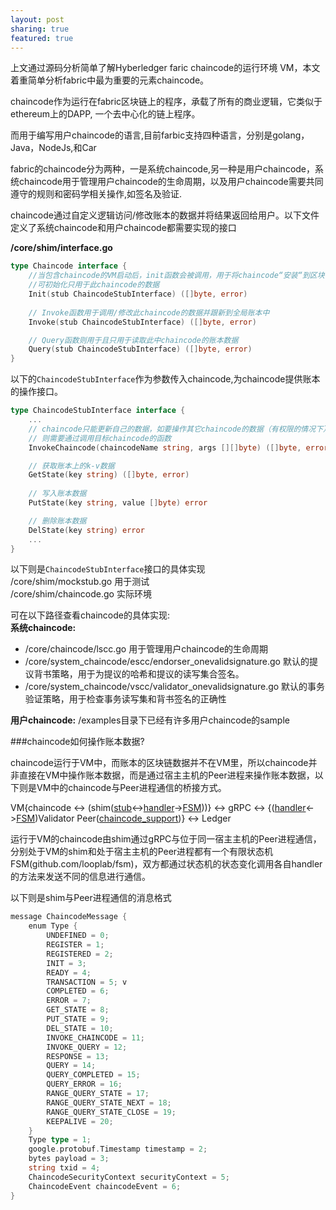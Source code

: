 ```yaml
---
layout: post
sharing: true
featured: true
---
```


上文通过源码分析简单了解Hyberledger faric chaincode的运行环境 VM，本文着重简单分析fabric中最为重要的元素chaincode。

chaincode作为运行在fabric区块链上的程序，承载了所有的商业逻辑，它类似于ethereum上的DAPP, 一个去中心化的链上程序。  

而用于编写用户chaincode的语言,目前farbic支持四种语言，分别是golang，Java，NodeJs,和Car

fabric的chaincode分为两种，一是系统chaincode,另一种是用户chaincode，系统chaincode用于管理用户chaincode的生命周期，以及用户chaincode需要共同遵守的规则和密码学相关操作,如签名及验证. 

<!--more-->
chaincode通过自定义逻辑访问/修改账本的数据并将结果返回给用户。以下文件定义了系统chaincode和用户chaincode都需要实现的接口

**/core/shim/interface.go**
```go
type Chaincode interface {
    //当包含chaincode的VM启动后，init函数会被调用，用于将chaincode“安装“到区块链上，  
    //可初始化只用于此chaincode的数据
	Init(stub ChaincodeStubInterface) ([]byte, error)
    
	// Invoke函数用于调用/修改此chaincode的数据并跟新到全局账本中
	Invoke(stub ChaincodeStubInterface) ([]byte, error)

	// Query函数则用于且只用于读取此中chaincode的账本数据
	Query(stub ChaincodeStubInterface) ([]byte, error)
}
```
以下的`ChaincodeStubInterface`作为参数传入chaincode,为chaincode提供账本的操作接口。  
```go
type ChaincodeStubInterface interface {  
    ...
	// chaincode只能更新自己的数据，如要操作其它chaincode的数据（有权限的情况下），  
    // 则需要通过调用目标chaincode的函数
	InvokeChaincode(chaincodeName string, args [][]byte) ([]byte, error)

	// 获取账本上的k-v数据
	GetState(key string) ([]byte, error)
    
	// 写入账本数据
	PutState(key string, value []byte) error

	// 删除账本数据
	DelState(key string) error
    ...
}
```
以下则是`ChaincodeStubInterface`接口的具体实现  
/core/shim/mockstub.go     用于测试  
/core/shim/chaincode.go    实际环境  

可在以下路径查看chaincode的具体实现:  
**系统chaincode:** 
* /core/chaincode/lscc.go 用于管理用户chaincode的生命周期
* /core/system_chaincode/escc/endorser_onevalidsignature.go 默认的提议背书策略，用于为提议的哈希和提议的读写集合签名。
* /core/system_chaincode/vscc/validator_onevalidsignature.go 默认的事务验证策略，用于检查事务读写集和背书签名的正确性  

**用户chaincode:**
/examples目录下已经有许多用户chaincode的sample  

###chaincode如何操作账本数据?

chaincode运行于VM中，而账本的区块链数据并不在VM里，所以chaincode并非直接在VM中操作账本数据，而是通过宿主主机的Peer进程来操作账本数据，以下则是VM中的chaincode与Peer进程通信的桥接方式。

VM{chaincode <-> (shim([stub](https://github.com/hyperledger/fabric/blob/master/core/chaincode/shim/chaincode.go)<->[handler](https://github.com/hyperledger/fabric/blob/master/core/chaincode/shim/handler.go)->[FSM](https://github.com/hyperledger/fabric/blob/master/core/chaincode/shim/handler.go#L152-L181)))} <-> gRPC <-> {([handler](https://github.com/hyperledger/fabric/blob/master/core/chaincode/handler.go)<->[FSM](https://github.com/hyperledger/fabric/blob/master/core/chaincode/handler.go#L390-L450))Validator Peer([chaincode_support](https://github.com/hyperledger/fabric/blob/master/core/chaincode/chaincode_support.go))} <-> Ledger

运行于VM的chaincode由shim通过gRPC与位于同一宿主主机的Peer进程通信，分别处于VM的shim和处于宿主主机的Peer进程都有一个有限状态机FSM(github.com/looplab/fsm)，双方都通过状态机的状态变化调用各自handler的方法来发送不同的信息进行通信。

以下则是shim与Peer进程通信的消息格式
```go
message ChaincodeMessage {
    enum Type {
        UNDEFINED = 0;
        REGISTER = 1;
        REGISTERED = 2;
        INIT = 3;
        READY = 4;
        TRANSACTION = 5; v
        COMPLETED = 6;
        ERROR = 7;
        GET_STATE = 8;
        PUT_STATE = 9;
        DEL_STATE = 10;
        INVOKE_CHAINCODE = 11;
        INVOKE_QUERY = 12;
        RESPONSE = 13;
        QUERY = 14;
        QUERY_COMPLETED = 15;
        QUERY_ERROR = 16;
        RANGE_QUERY_STATE = 17;
        RANGE_QUERY_STATE_NEXT = 18;
        RANGE_QUERY_STATE_CLOSE = 19;
        KEEPALIVE = 20;
    }
    Type type = 1;
    google.protobuf.Timestamp timestamp = 2;
    bytes payload = 3;
    string txid = 4;
    ChaincodeSecurityContext securityContext = 5;
    ChaincodeEvent chaincodeEvent = 6;
}
```
